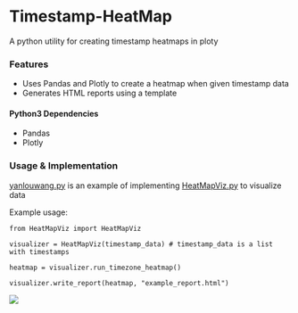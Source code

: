 # Timestamp-HeatMap
A python utility for creating timestamp heatmaps in ploty

### Features
- Uses Pandas and Plotly to create a heatmap when given timestamp data
- Generates HTML reports using a template

#### Python3 Dependencies
- Pandas
- Plotly

### Usage & Implementation

[yanlouwang.py](https://github.com/colincowie/Timestamp-HeatMap/blob/master/heatmap_viz/yanlouwang.py) is an example of implementing [HeatMapViz.py](https://github.com/colincowie/Timestamp-HeatMap/blob/master/heatmap_viz/HeatMapViz.py) to visualize data

Example usage:

```
from HeatMapViz import HeatMapViz

visualizer = HeatMapViz(timestamp_data) # timestamp_data is a list with timestamps

heatmap = visualizer.run_timezone_heatmap()

visualizer.write_report(heatmap, "example_report.html")
```

<img src = "https://github.com/colincowie/Timestamp-HeatMap/raw/master/heatmap_viz/example_data/images/example.PNG">
